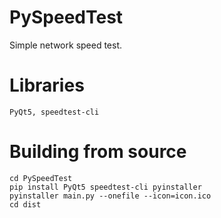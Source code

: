 # PySpeedTest
Simple network speed test.

# Libraries

```PyQt5, speedtest-cli```


# Building from source
```git clone https://github.com/OneParsec/PySpeedTest
cd PySpeedTest
pip install PyQt5 speedtest-cli pyinstaller
pyinstaller main.py --onefile --icon=icon.ico
cd dist
